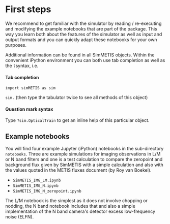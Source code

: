 # First steps
We recommend to get familiar with the simulator by reading / re-executing and modifying the example notebooks that are part of the package. This way you learn both about the features of the simulator as well as input and output formats and you can quickly adapt these notebooks for your own purposes.

Additional information can be found in all SimMETIS objects. Within the convenient iPython environment you can both use tab completion as well as the `?`syntax, i.e.

#### Tab completion

`import simMETIS as sim`

`sim.` (then type the tabulator twice to see all methods of this object)

#### Question mark syntax
Type
`?sim.OpticalTrain`
to get an inline help of this particular object.

## Example notebooks
You will find four example Jupyter (iPython) notebooks in the sub-directory `notebooks`. Three are example simulations for imaging observations in L/M or N band filters and one is a test calculation to compare the zeropoint and background flux given by SimMETIS with a simple calculation and also with the values quoted in the METIS fluxes document (by Roy van Boekel).

 - `SimMETIS_IMG_LM.ipynb` - `SimMETIS_IMG_N.ipynb` - `SimMETIS_IMG_N_zeropoint.ipynb`The L/M notebook is the simplest as it does not involve chopping or nodding, the N band notebook includes that and also a simple implementation of the N band camera's detector excess low-frequency noise (ELFN).
